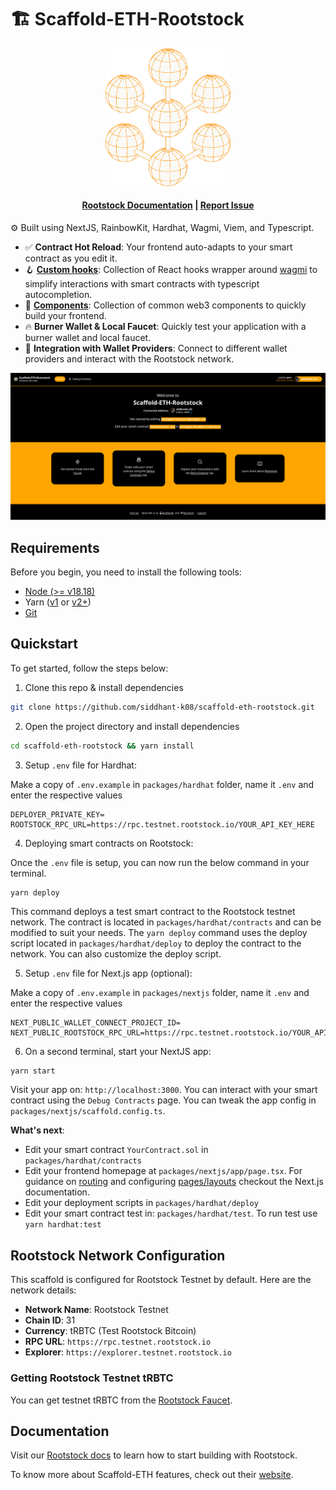 # 🏗 Scaffold-ETH-Rootstock

<div align="center">
<img src="packages/nextjs/public/rootstock.svg" width="200" />
</div>

<h4 align="center">
  <a href="https://docs.rootstock.io">Rootstock Documentation</a>
  | <a href="https://github.com/siddhant-k08/scaffold-eth-rootstock/issues">Report Issue</a>
</h4>

⚙️ Built using NextJS, RainbowKit, Hardhat, Wagmi, Viem, and Typescript.

-   ✅ **Contract Hot Reload**: Your frontend auto-adapts to your smart contract as you edit it.
-   🪝 **[Custom hooks](https://docs.scaffoldeth.io/hooks/)**: Collection of React hooks wrapper around [wagmi](https://wagmi.sh/) to simplify interactions with smart contracts with typescript autocompletion.
-   🧱 [**Components**](https://docs.scaffoldeth.io/components/): Collection of common web3 components to quickly build your frontend.
-   🔥 **Burner Wallet & Local Faucet**: Quickly test your application with a burner wallet and local faucet.
-   🔐 **Integration with Wallet Providers**: Connect to different wallet providers and interact with the Rootstock network.

![Front Page](./packages/nextjs/public/front_page.png)

## Requirements

Before you begin, you need to install the following tools:

-   [Node (>= v18.18)](https://nodejs.org/en/download/)
-   Yarn ([v1](https://classic.yarnpkg.com/en/docs/install/) or [v2+](https://yarnpkg.com/getting-started/install))
-   [Git](https://git-scm.com/downloads)

## Quickstart

To get started, follow the steps below:

1. Clone this repo & install dependencies

```sh
git clone https://github.com/siddhant-k08/scaffold-eth-rootstock.git
```

2. Open the project directory and install dependencies

```sh
cd scaffold-eth-rootstock && yarn install
```

3. Setup `.env` file for Hardhat:

Make a copy of `.env.example` in `packages/hardhat` folder, name it `.env` and enter the respective values

```
DEPLOYER_PRIVATE_KEY=
ROOTSTOCK_RPC_URL=https://rpc.testnet.rootstock.io/YOUR_API_KEY_HERE
```

4. Deploying smart contracts on Rootstock:

Once the `.env` file is setup, you can now run the below command in your terminal.

```sh
yarn deploy
```

This command deploys a test smart contract to the Rootstock testnet network. The contract is located in `packages/hardhat/contracts` and can be modified to suit your needs. The `yarn deploy` command uses the deploy script located in `packages/hardhat/deploy` to deploy the contract to the network. You can also customize the deploy script.

5. Setup `.env` file for Next.js app (optional):

Make a copy of `.env.example` in `packages/nextjs` folder, name it `.env` and enter the respective values

```
NEXT_PUBLIC_WALLET_CONNECT_PROJECT_ID=
NEXT_PUBLIC_ROOTSTOCK_RPC_URL=https://rpc.testnet.rootstock.io/YOUR_API_KEY_HERE
```

6. On a second terminal, start your NextJS app:

```
yarn start
```

Visit your app on: `http://localhost:3000`. You can interact with your smart contract using the `Debug Contracts` page. You can tweak the app config in `packages/nextjs/scaffold.config.ts`.

**What's next**:

-   Edit your smart contract `YourContract.sol` in `packages/hardhat/contracts`
-   Edit your frontend homepage at `packages/nextjs/app/page.tsx`. For guidance on [routing](https://nextjs.org/docs/app/building-your-application/routing/defining-routes) and configuring [pages/layouts](https://nextjs.org/docs/app/building-your-application/routing/pages-and-layouts) checkout the Next.js documentation.
-   Edit your deployment scripts in `packages/hardhat/deploy`
-   Edit your smart contract test in: `packages/hardhat/test`. To run test use `yarn hardhat:test`

## Rootstock Network Configuration

This scaffold is configured for Rootstock Testnet by default. Here are the network details:

- **Network Name**: Rootstock Testnet
- **Chain ID**: 31
- **Currency**: tRBTC (Test Rootstock Bitcoin)
- **RPC URL**: `https://rpc.testnet.rootstock.io`
- **Explorer**: `https://explorer.testnet.rootstock.io`

### Getting Rootstock Testnet tRBTC

You can get testnet tRBTC from the [Rootstock Faucet](https://faucet.rootstock.io/).

## Documentation

Visit our [Rootstock docs](https://docs.rootstock.io) to learn how to start building with Rootstock.

To know more about Scaffold-ETH features, check out their [website](https://scaffoldeth.io).
